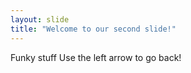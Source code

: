 ```yaml
---
layout: slide
title: "Welcome to our second slide!"
---
```

Funky stuff
Use the left arrow to go back!
